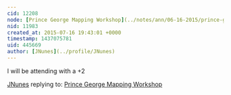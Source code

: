 ```yaml
---
cid: 12208
node: [Prince George Mapping Workshop](../notes/ann/06-16-2015/prince-george-mapping-workshop)
nid: 11983
created_at: 2015-07-16 19:43:01 +0000
timestamp: 1437075781
uid: 445669
author: [JNunes](../profile/JNunes)
---
```


I will be attending with a +2

[JNunes](../profile/JNunes) replying to: [Prince George Mapping Workshop](../notes/ann/06-16-2015/prince-george-mapping-workshop)

